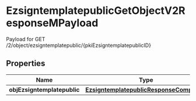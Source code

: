 

# EzsigntemplatepublicGetObjectV2ResponseMPayload

Payload for GET /2/object/ezsigntemplatepublic/{pkiEzsigntemplatepublicID}

## Properties

| Name | Type | Description | Notes |
|------------ | ------------- | ------------- | -------------|
|**objEzsigntemplatepublic** | [**EzsigntemplatepublicResponseCompound**](EzsigntemplatepublicResponseCompound.md) |  |  |



